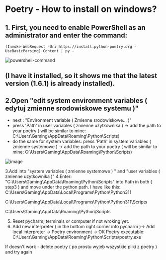 # Poetry - How to install on windows?

## 1. First, you need to enable PowerShell as an administrator and enter the command:


```
(Invoke-WebRequest -Uri https://install.python-poetry.org -UseBasicParsing).Content | py -
```
![powershell-command](https://github.com/piotek8/Langchain_Ask_App_update/assets/82182989/02ebf31b-dbed-424e-8798-acf07c299fb0)
## (I have it installed, so it shows me that the latest version (1.6.1) is already installed).

## 2.Open "edit system environment variables ( edytuj zmienne srodowiskowe systemu )"
  - next :  "Environment variable ( Zmienne srodowiskowe... )" 
  - press 'Path' in user variables ( zmienne użytkownika ) ->  add the path to your poetry ( will be similar to mine: C:\Users\Gaming\AppData\Roaming\Python\Scripts)
  - do the same for system variables: press 'Path' in system variables ( zmienne systemowe ) -> add the path to your poetry ( will be similar to mine: C:\Users\Gaming\AppData\Roaming\Python\Scripts)

![image](https://github.com/piotek8/Langchain_Ask_App_update/assets/82182989/2699d092-4a45-42c6-8500-3584ec532cbc)

3.Add into "system variables ( zmienne systemowe ) " and "user variables ( zmienne uzytkownika )"
4.Enter:
"C:\Users\Gaming\AppData\Roaming\Python\Scripts"
into Path in both ( step3 ) and move under the python path. I have like this:
C:\Users\Gaming\AppData\Local\Programs\Python\Python311

C:\Users\Gaming\AppData\Local\Programs\Python\Python311\Scripts

C:\Users\Gaming\AppData\Roaming\Python\Scripts

5. Reset pycharm, terminals or computer if not wroking yet.
6. Add new interpreter ( in the bottom right corner into pycharm )-> Add local interpreter -> Poetry environment -> OK
Poetry executable:
C:\Users\Gaming\AppData\Roaming\Python\Scripts\poetry.exe

If doesn't work - delete poetry ( po prostu wyjeb wszystkie pliki z poetry ) and try again
